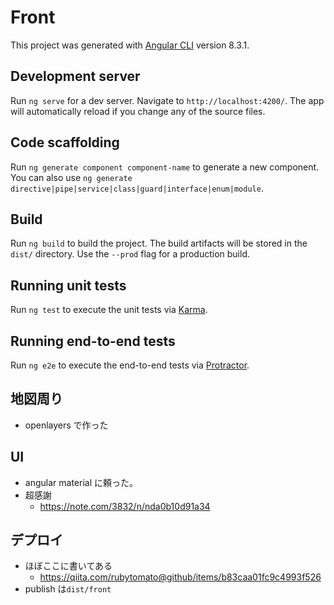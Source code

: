 # Front

This project was generated with [Angular CLI](https://github.com/angular/angular-cli) version 8.3.1.

## Development server

Run `ng serve` for a dev server. Navigate to `http://localhost:4200/`. The app will automatically reload if you change any of the source files.

## Code scaffolding

Run `ng generate component component-name` to generate a new component. You can also use `ng generate directive|pipe|service|class|guard|interface|enum|module`.

## Build

Run `ng build` to build the project. The build artifacts will be stored in the `dist/` directory. Use the `--prod` flag for a production build.

## Running unit tests

Run `ng test` to execute the unit tests via [Karma](https://karma-runner.github.io).

## Running end-to-end tests

Run `ng e2e` to execute the end-to-end tests via [Protractor](http://www.protractortest.org/).

## 地図周り

- openlayers で作った

## UI

- angular material に頼った。
- 超感謝
  - https://note.com/3832/n/nda0b10d91a34

## デプロイ

- ほぼここに書いてある
  - https://qiita.com/rubytomato@github/items/b83caa01fc9c4993f526
- publish は`dist/front`
